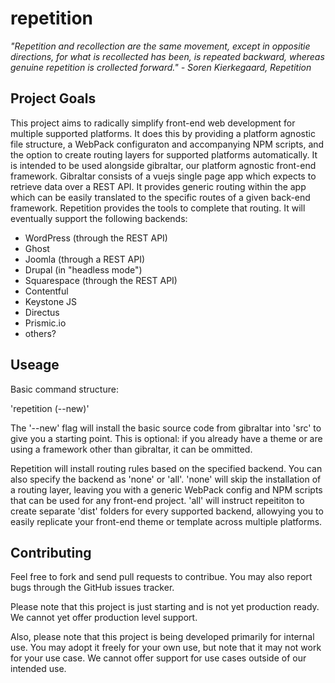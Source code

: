 # repetition

*"Repetition and recollection are the same movement, except in oppositie directions, for what is recollected has been, is repeated backward, whereas genuine repetition is crollected forward." - Soren Kierkegaard, Repetition*

## Project Goals

This project aims to radically simplify front-end web development for multiple supported platforms. It does this by providing a platform agnostic file structure, a WebPack configuraton and accompanying NPM scripts, and the option to create routing layers for supported platforms automatically. It is intended to be used alongside gibraltar, our platform agnostic front-end framework. Gibraltar consists of a vuejs single page app which expects to retrieve data over a REST API. It provides generic routing within the app which can be easily translated to the specific routes of a given back-end framework. Repetition provides the tools to complete that routing. It will eventually support the following backends:

 - WordPress (through the REST API)
 - Ghost 
 - Joomla (through a REST API)
 - Drupal (in "headless mode")
 - Squarespace (through the REST API)
 - Contentful
 - Keystone JS
 - Directus
 - Prismic.io
 - others?

## Useage

Basic command structure:

'repetition <backend> (--new)'

The '--new' flag will install the basic source code from gibraltar into 'src' to give you a starting point. This is optional: if you already have a theme or are using a framework other than gibraltar, it can be ommitted.

Repetition will install routing rules based on the specified backend. You can also specify the backend as 'none' or 'all'. 'none' will skip the installation of a routing layer, leaving you with a generic WebPack config and NPM scripts that can be used for any front-end project. 'all' will instruct repeititon to create separate 'dist' folders for every supported backend, allowying you to easily replicate your front-end theme or template across multiple platforms.

## Contributing

Feel free to fork and send pull requests to contribue. You may also report bugs through the GitHub issues tracker.

Please note that this project is just starting and is not yet production ready. We cannot yet offer production level support.

Also, please note that this project is being developed primarily for internal use. You may adopt it freely for your own use, but note that it may not work for your use case. We cannot offer support for use cases outside of our intended use.
